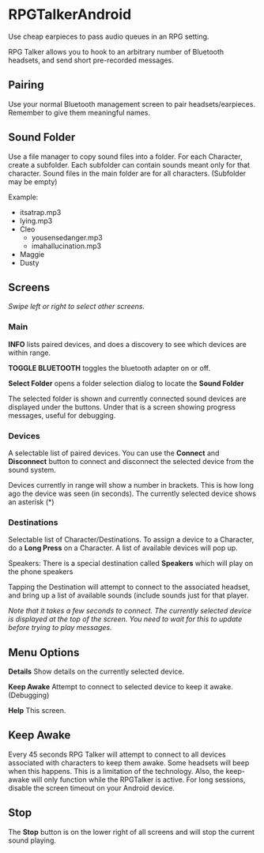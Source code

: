 # RPGTalkerAndroid
Use cheap earpieces to pass audio queues in an RPG setting.

<p>RPG Talker allows you to hook to an arbitrary number of Bluetooth headsets, and send short pre-recorded messages.</p>
<h2>Pairing</h2>
<p>Use your normal Bluetooth management screen to pair headsets/earpieces. Remember to give them meaningful names.</p>
<h2>Sound Folder</h2>
<p>Use a file manager to copy sound files into a folder. For each Character, create a subfolder. Each subfolder can contain
sounds meant only for that character. Sound files in the main folder are for all characters. (Subfolder may be empty)</p>
<p>Example:</p>
<ul>
    <li>itsatrap.mp3</li>
    <li>lying.mp3</li>
    <li>Cleo
        <ul>
            <li>yousensedanger.mp3</li>
            <li>imahallucination.mp3</li>
        </ul>
    </li>
    <li>Maggie</li>
    <li>Dusty</li>
</ul>
<h2>Screens</h2>
<p><i>Swipe left or right to select other screens.</i></p></i>
<h3>Main</h3>
<p><b>INFO</b> lists paired devices, and does a discovery to see which devices are within range.</p>
<p><b>TOGGLE BLUETOOTH</b> toggles the bluetooth adapter on or off.</p>
<p><b>Select Folder</b> opens a folder selection dialog to locate the <b>Sound Folder</b></p>
<p>The selected folder is shown and currently connected sound devices are displayed under the buttons. Under that is a screen showing progress messages, useful for debugging.</p>
<h3>Devices</h3>
<p>A selectable list of paired devices. You can use the <b>Connect</b> and <b>Disconnect</b> button to connect and disconnect the selected device from the sound system.</p>
<p>Devices currently in range will show a number in brackets. This is how long ago the device was seen (in seconds). The currently selected device shows an asterisk (*)</p>
<h3>Destinations</h3>
<p>Selectable list of Character/Destinations. To assign a device to a Character, do a <b>Long Press</b> on a Character. A list of available devices will pop up.</p>
<p>Speakers: There is a special destination called <b>Speakers</b> which will play on the phone speakers</p>
<p>Tapping the Destination will attempt to connect to the associated headset, and bring up a list of available sounds (include sounds just for that player.</p>
<p><i>Note that it takes a few seconds to connect. The currently selected device is displayed at the top of the screen. You need to wait for this to update before trying to play messages.</i></p>
<h2>Menu Options</h2>
<p><b>Details</b> Show details on the currently selected device.</p>
<p><b>Keep Awake</b> Attempt to connect to selected device to keep it awake. (Debugging)</p>
<p><b>Help</b> This screen.</p>
<h2>Keep Awake</h2>
<p>Every 45 seconds RPG Talker will attempt to connect to all devices associated with characters to keep them awake. Some headsets will beep when this happens. This is a
limitation of the technology. Also, the keep-awake will only function while the RPGTalker is active. For long sessions, disable the screen timeout on your Android device.</p>
<h2>Stop</h2>
<p>The <b>Stop</b> button is on the lower right of all screens and will stop the current sound playing.</p>
